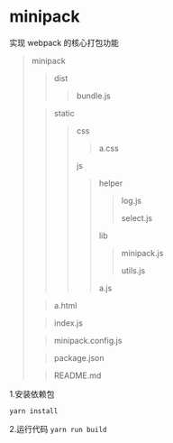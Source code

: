 # minipack
实现 webpack 的核心打包功能

> minipack
>> dist
>>> bundle.js
>
>> static
>>> css
>>>> a.css
>>>
>>>js
>>>> helper
>>>>> log.js
>>>>>
>>>>> select.js
>>>>
>>>> lib
>>>>> minipack.js
>>>>>
>>>>> utils.js
>>>>
>>>>a.js
>
>> a.html
>
>> index.js
>
>> minipack.config.js
>
>> package.json
>
>> README.md

1.安装依赖包
```$xslt
yarn install
```
2.运行代码
```yarn run build```
